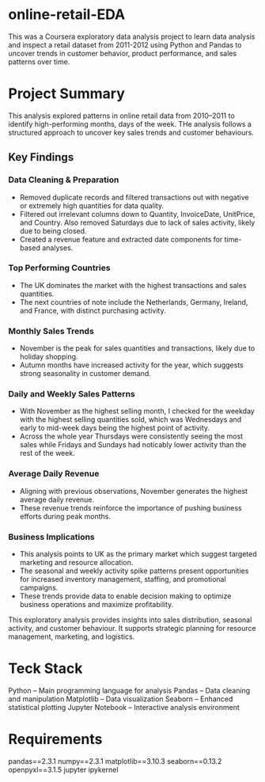 # online-retail-EDA
This was a Coursera exploratory data analysis project to learn data analysis and inspect a retail dataset from 2011-2012 using Python and Pandas to uncover trends in customer behavior, product performance, and sales patterns over time.

# Project Summary
This analysis explored patterns in online retail data from 2010–2011 to identify high-performing months, days of the week. THe analysis follows a structured approach to uncover key sales trends and customer behaviours.

## Key Findings
### Data Cleaning & Preparation
- Removed duplicate records and filtered transactions out with negative or extremely high quantities for data quality.
- Filtered out irrelevant columns down to Quantity, InvoiceDate, UnitPrice, and Country. Also removed Saturdays due to lack of sales activity, likely due to being closed.
- Created a revenue feature and extracted date components for time-based analyses.

### Top Performing Countries
- The UK dominates the market with the highest transactions and sales quantities.
- The next countries of note include the Netherlands, Germany, Ireland, and France, with distinct purchasing activity.

### Monthly Sales Trends
- November is the peak for sales quantities and transactions, likely due to holiday shopping.
- Autumn months have increased activity for the year, which suggests strong seasonality in customer demand.

### Daily and Weekly Sales Patterns
- With November as the highest selling month, I checked for the weekday with the highest selling quantities sold, which was Wednesdays and early to mid-week days being the highest point of activity.
- Across the whole year Thursdays were consistently seeing the most sales while Fridays and Sundays had noticably lower activity than the rest of the week.

### Average Daily Revenue
- Aligning with previous observations, November generates the highest average daily revenue.
- These revenue trends reinforce the importance of pushing business efforts during peak months.

### Business Implications
- This analysis points to UK as the primary market which suggest targeted marketing and resource allocation.
- The seasonal and weekly activity spike patterns present opportunities for increased inventory management, staffing, and promotional campaigns.
- These trends provide data to enable decision making to optimize business operations and maximize profitability.

This exploratory analysis provides insights into sales distribution, seasonal activity, and customer behaviour. It supports strategic planning for resource management, marketing, and logistics.


# Teck Stack
Python – Main programming language for analysis
Pandas – Data cleaning and manipulation
Matplotlib – Data visualization
Seaborn – Enhanced statistical plotting
Jupyter Notebook – Interactive analysis environment

# Requirements
pandas==2.3.1
numpy==2.3.1
matplotlib==3.10.3
seaborn==0.13.2
openpyxl==3.1.5
jupyter
ipykernel

